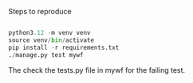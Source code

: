 

Steps to reproduce

```python

python3.12 -m venv venv
source venv/bin/activate
pip install -r requirements.txt
./manage.py test mywf
```

The check the tests.py file in mywf for the failing test.

